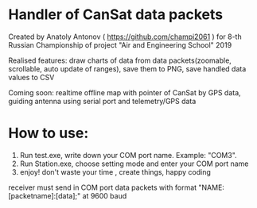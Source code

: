 # Handler of CanSat data packets
Created by Anatoly Antonov ( https://github.com/champi2061 ) for 8-th Russian Championship of project "Air and Engineering School" 2019

Realised features: draw charts of data from data packets(zoomable, scrollable, auto update of ranges), save them to PNG, save handled data values to CSV

Coming soon: realtime offline map with pointer of CanSat by GPS data, guiding antenna using serial port and telemetry/GPS data

# How to use:
1) Run test.exe, write down your COM port name. Example: "COM3".
2) Run Station.exe, choose setting mode and enter your COM port name
3) enjoy! don't waste your time , create things, happy coding

receiver must send in COM port data packets with format "NAME:[packetname]:[data];" at 9600 baud
